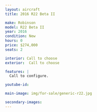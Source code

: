```yaml
---
layout: aircraft
title: 2016 R22 Beta II

make: Robinson
model: R22 Beta II
year: 2016
condition: New
hours: 0
price: $274,000
seats: 2

interior: Call to choose
exterior:  Call to choose

features: |
  Call to configure.

youtube-id:

main-image: img/for-sale/generic-r22.jpg

secondary-images:
---
```


